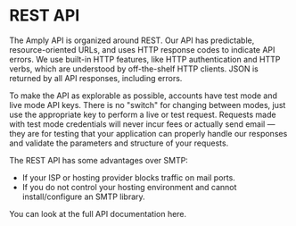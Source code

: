 # REST API

The Amply API is organized around REST. Our API has predictable, resource-oriented URLs, and uses HTTP response codes to indicate API errors. We use built-in HTTP features, like HTTP authentication and HTTP verbs, which are understood by off-the-shelf HTTP clients. JSON is returned by all API responses, including errors.

To make the API as explorable as possible, accounts have test mode and live mode API keys. There is no "switch" for changing between modes, just use the appropriate key to perform a live or test request. Requests made with test mode credentials will never incur fees or actually send email — they are for testing that your application can properly handle our responses and validate the parameters and structure of your requests.


The REST API has some advantages over SMTP:

- If your ISP or hosting provider blocks traffic on mail ports.
- If you do not control your hosting environment and cannot install/configure an SMTP library.

You can look at the full API documentation here.
